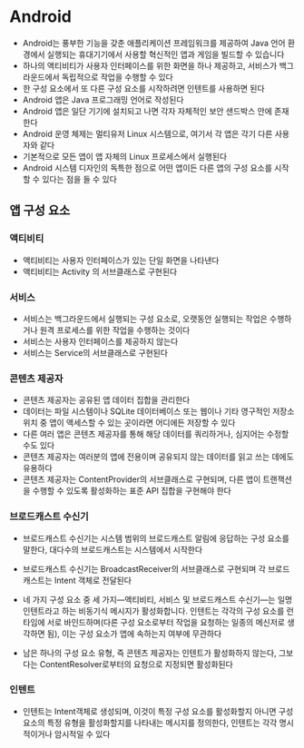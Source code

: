 # Android
* Android는 풍부한 기능을 갖춘 애플리케이션 프레임워크를 제공하여 Java 언어 환경에서 실행되는 휴대기기에서 사용할 혁신적인 앱과 게임을 빌드할 수 있습니다
* 하나의 액티비티가 사용자 인터페이스를 위한 화면을 하나 제공하고, 서비스가 백그라운드에서 독립적으로 작업을 수행할 수 있다
* 한 구성 요소에서 또 다른 구성 요소를 시작하려면 인텐트를 사용하면 된다
* Android 앱은 Java 프로그래밍 언어로 작성된다
* Android 앱은 일단 기기에 설치되고 나면 각자 자체적인 보안 샌드박스 안에 존재한다
* Android 운영 체제는 멀티유저 Linux 시스템으로, 여기서 각 앱은 각기 다른 사용자와 같다
* 기본적으로 모든 앱이 앱 자체의 Linux 프로세스에서 실행된다
* Android 시스템 디자인의 독특한 점으로 어떤 앱이든 다른 앱의 구성 요소를 시작할 수 있다는 점을 들 수 있다

## 앱 구성 요소
### 액티비티
* 액티비티는 사용자 인터페이스가 있는 단일 화면을 나타낸다
* 액티비티는 Activity 의 서브클래스로 구현된다

### 서비스
* 서비스는 백그라운드에서 실행되는 구성 요소로, 오랫동안 실행되는 작업은 수행하거나 원격 프로세스를 위한 작업을 수행하는 것이다
* 서비스는 사용자 인터페이스를 제공하지 않는다
* 서비스는 Service의 서브클래스로 구현된다

### 콘텐츠 제공자
* 콘텐츠 제공자는 공유된 앱 데이터 집합을 관리한다
* 데이터는 파일 시스템이나 SQLite 데이터베이스 또는 웹이나 기타 영구적인 저장소 위치 중 앱이 액세스할 수 있는 곳이라면 어디에든 저장할 수 있다
* 다른 여러 앱은 콘텐츠 제공자를 통해 해당 데이터를 쿼리하거나, 심지어는 수정할 수도 있다
* 콘텐츠 제공자는 여러분의 앱에 전용이며 공유되지 않는 데이터를 읽고 쓰는 데에도 유용하다
* 콘텐츠 제공자는 ContentProvider의 서브클래스로 구현되며, 다른 앱이 트랜잭션을 수행할 수 있도록 활성화하는 표준 API 집합을 구현해야 한다

### 브로드캐스트 수신기
* 브로드캐스트 수신기는 시스템 범위의 브로드캐스트 알림에 응답하는 구성 요소를 말한다, 대다수의 브로드캐스트는 시스템에서 시작한다
* 브로드캐스트 수신기는 BroadcastReceiver의 서브클래스로 구현되며 각 브로드캐스트는 Intent 객체로 전달된다

* 네 가지 구성 요소 중 세 가지—액티비티, 서비스 및 브로드캐스트 수신기—는 일명인텐트라고 하는 비동기식 메시지가 활성화합니다. 인텐트는 각각의 구성 요소를 런타임에 서로 바인드하며(다른 구성 요소로부터 작업을 요청하는 일종의 메신저로 생각하면 됨), 이는 구성 요소가 앱에 속하는지 여부에 무관하다
* 남은 하나의 구성 요소 유형, 즉 콘텐츠 제공자는 인텐트가 활성화하지 않는다, 그보다는 ContentResolver로부터의 요청으로 지정되면 활성화된다

### 인텐트
* 인텐트는 Intent객체로 생성되며, 이것이 특정 구성 요소를 활성화할지 아니면 구성 요소의 특정 유형을 활성화할지를 나타내는 메시지를 정의한다, 인텐트는 각각 명시적이거나 암시적일 수 있다